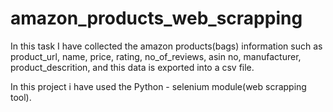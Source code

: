 # amazon_products_web_scrapping
In this task I have collected the amazon products(bags) information such as product_url, name, price, rating, no_of_reviews, asin no, manufacturer, product_descrition,
and this data is exported into a csv file.

In this project i have used the Python - selenium module(web scrapping tool).

